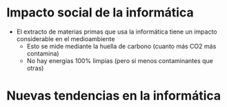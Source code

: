 # Impacto social de la informática

- El extracto de materias primas que usa la informática tiene un impacto considerable en el medioambiente
	- Esto se mide mediante la huella de carbono (cuanto más CO2 más contamina)
	- No hay energías 100% limpias (pero sí menos contaminantes que otras)
# Nuevas tendencias en la informática